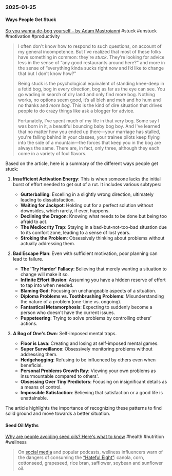 ### 2025-01-25
#### Ways People Get Stuck
[So you wanna de-bog yourself - by Adam Mastroianni](https://www.experimental-history.com/p/so-you-wanna-de-bog-yourself) #stuck #unstuck #motivation #productivity 

> I often don't know how to respond to such questions, on account of my general incompetence. But I've realized that most of these folks have something in common: they're _stuck_. They’re looking for advice less in the sense of “any good restaurants around here?” and more in the sense of “everything kinda sucks right now and I’d like to change that but I don’t know how?”
> 
> Being stuck is the psychological equivalent of standing knee-deep in a fetid bog, bog in every direction, bog as far as the eye can see. You go wading in search of dry land and only find more bog. Nothing works, no options seem good, it’s all bleh and meh and ho hum and no thanks and _more bog_. This is the kind of dire situation that drives people to do crazy things like ask a blogger for advice.
> 
> Fortunately, I’ve spent much of my life in that very bog. Some say I was born in it, a beautiful bouncing baby bog boy. And I've learned that no matter how you ended up there—your marriage has stalled, you're falling behind in your classes, your trainee pilots keep flying into the side of a mountain—the forces that keep you in the bog are always the same. There are, in fact, only three, although they each come in a variety of foul flavors.

Based on the article, here is a summary of the different ways people get stuck:

1. **Insufficient Activation Energy**: This is when someone lacks the initial burst of effort needed to get out of a rut. It includes various subtypes:
   - **Gutterballing**: Excelling in a slightly wrong direction, ultimately leading to dissatisfaction.
   - **Waiting for Jackpot**: Holding out for a perfect solution without downsides, which rarely, if ever, happens.
   - **Declining the Dragon**: Knowing what needs to be done but being too afraid to act.
   - **The Mediocrity Trap**: Staying in a bad-but-not-too-bad situation due to its comfort zone, leading to a sense of lost years.
   - **Stroking the Problem**: Obsessively thinking about problems without actually addressing them.

2. **Bad Escape Plan**: Even with sufficient motivation, poor planning can lead to failure.
   - **The 'Try Harder' Fallacy**: Believing that merely wanting a situation to change will make it so.
   - **Infinite Effort Illusion**: Assuming you have a hidden reserve of effort to tap into when needed.
   - **Blaming God**: Focusing on unchangeable aspects of a situation.
   - **Diploma Problems vs. Toothbrushing Problems**: Misunderstanding the nature of a problem (one-time vs. ongoing).
   - **Fantastical Metamorphosis**: Expecting to suddenly become a person who doesn't have the current issues.
   - **Puppeteering**: Trying to solve problems by controlling others’ actions.

3. **A Bog of One's Own**: Self-imposed mental traps.
   - **Floor is Lava**: Creating and losing at self-imposed mental games.
   - **Super Surveillance**: Obsessively monitoring problems without addressing them.
   - **Hedgehogging**: Refusing to be influenced by others even when beneficial.
   - **Personal Problems Growth Ray**: Viewing your own problems as insurmountable compared to others'.
   - **Obsessing Over Tiny Predictors**: Focusing on insignificant details as a means of control.
   - **Impossible Satisfaction**: Believing that satisfaction or a good life is unattainable.

The article highlights the importance of recognizing these patterns to find solid ground and move towards a better situation.

#### Seed Oil Myths
[Why are people avoiding seed oils? Here's what to know](https://www.nbcnews.com/health/health-news/seed-oil-what-know-tiktok-explained-rcna186659) #health #nutrition #wellness 

> On [social media](https://www.instagram.com/seedoilscout/?hl=en) and popular podcasts, wellness influencers warn of the dangers of consuming the [“Hateful Eight”](https://www.417integrativemedicine.com/articles/the-hateful-8-seed-oils): canola, corn, cottonseed, grapeseed, rice bran, safflower, soybean and sunflower oil.